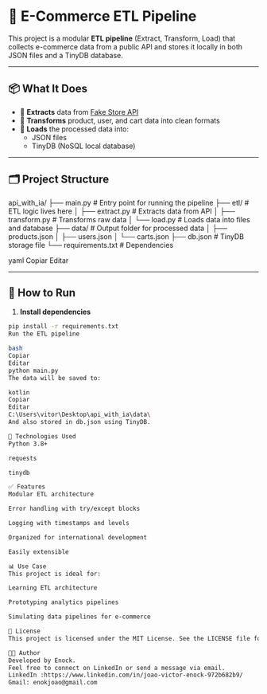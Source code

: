 # 🛒 E-Commerce ETL Pipeline

This project is a modular **ETL pipeline** (Extract, Transform, Load) that collects e-commerce data from a public API and stores it locally in both JSON files and a TinyDB database.

---

## 📦 What It Does

- 🔄 **Extracts** data from [Fake Store API](https://fakestoreapi.com/)
- 🧹 **Transforms** product, user, and cart data into clean formats
- 💾 **Loads** the processed data into:
  - JSON files
  - TinyDB (NoSQL local database)

---

## 🗂️ Project Structure

api_with_ia/
├── main.py # Entry point for running the pipeline
├── etl/ # ETL logic lives here
│ ├── extract.py # Extracts data from API
│ ├── transform.py # Transforms raw data
│ └── load.py # Loads data into files and database
├── data/ # Output folder for processed data
│ ├── products.json
│ ├── users.json
│ └── carts.json
├── db.json # TinyDB storage file
└── requirements.txt # Dependencies

yaml
Copiar
Editar

---

## 🚀 How to Run

1. **Install dependencies**

```bash
pip install -r requirements.txt
Run the ETL pipeline

bash
Copiar
Editar
python main.py
The data will be saved to:

kotlin
Copiar
Editar
C:\Users\vitor\Desktop\api_with_ia\data\
And also stored in db.json using TinyDB.

🔧 Technologies Used
Python 3.8+

requests

tinydb

✅ Features
Modular ETL architecture

Error handling with try/except blocks

Logging with timestamps and levels

Organized for international development

Easily extensible

📊 Use Case
This project is ideal for:

Learning ETL architecture

Prototyping analytics pipelines

Simulating data pipelines for e-commerce

📝 License
This project is licensed under the MIT License. See the LICENSE file for more details.

👨‍💻 Author
Developed by Enock.
Feel free to connect on LinkedIn or send a message via email.
LinkedIn :https://www.linkedin.com/in/joao-victor-enock-972b682b9/
Gmail: enokjoao@gmail.com
